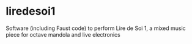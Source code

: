 # liredesoi1
Software (including Faust code) to perform Lire de Soi 1, a mixed music piece for octave mandola and live electronics 
